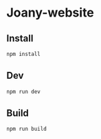 # Joany-website

## Install

```bash
npm install
```

## Dev

```bash
npm run dev
```

## Build

```bash
npm run build
```
